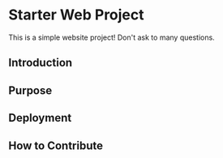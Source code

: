 # Starter Web Project

This is a simple website project! Don't ask to many questions. 

## Introduction

## Purpose

## Deployment

## How to Contribute 

